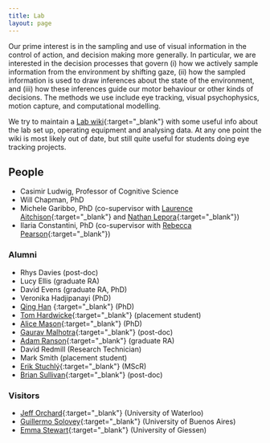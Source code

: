 ```yaml
---
title: Lab
layout: page
---
```


Our prime interest is in the sampling and use of visual information in the control of action, and decision making more generally. In particular, we are interested in the decision processes that govern (i) how we actively sample information from the environment by shifting gaze, (ii) how the sampled information is used to draw inferences about the state of the environment, and (iii) how these inferences guide our motor behaviour or other kinds of decisions. The methods we use include eye tracking, visual psychophysics, motion capture, and computational modelling.

We try to maintain a [Lab wiki](https://github.com/CasLudwig/CasLudwig.github.io/wiki){:target="_blank"} with some useful info about the lab set up, operating equipment and analysing data. At any one point the wiki is most likely out of date, but still quite useful for students doing eye tracking projects.

## People

- Casimir Ludwig, Professor of Cognitive Science
- Will Chapman, PhD
- Michele Garibbo, PhD (co-supervisor with [Laurence Aitchison](http://www.gatsby.ucl.ac.uk/~laurence/){:target="_blank"} and [Nathan Lepora](https://lepora.com/){:target="_blank"})
- Ilaria Constantini, PhD (co-supervisor with [Rebecca Pearson](https://www.mmu.ac.uk/hpsc/our-staff/browse/faculty/profile/index.php?id=5351){:target="_blank"})

### Alumni

- Rhys Davies (post-doc)
- Lucy Ellis (graduate RA)
- David Evens (graduate RA, PhD)
- Veronika Hadjipanayi (PhD)
- [Qing Han](https://www.spi.ox.ac.uk/people/qing-han) {:target="_blank"} (PhD)
- [Tom Hardwicke](https://tomhardwicke.netlify.app/){:target="_blank"} (placement student)
- [Alice Mason](https://alicemason.github.io/){:target="_blank"} (PhD)
- [Gaurav Malhotra](https://research-information.bris.ac.uk/en/persons/gaurav-malhotra){:target="_blank"} (post-doc)
- [Adam Ranson](https://www.ransonlab.net/home){:target="_blank"} (graduate RA)
- David Redmill (Research Technician)
- Mark Smith (placement student)
- [Erik Stuchl&yacute;](https://www.psy.uni-hamburg.de/en/arbeitsbereiche/allgemeine-psychologie/personen/erik-stuchly.html){:target="_blank"} (MScR)
- [Brian Sullivan](https://visionresearchblog.wordpress.com/){:target="_blank"} (post-doc)

### Visitors

- [Jeff Orchard](https://cs.uwaterloo.ca/~jorchard/){:target="_blank"} (University of Waterloo)
- [Guillermo Solovey](https://gsolovey.netlify.app/){:target="_blank"} (University of Buenos Aires)
- [Emma Stewart](https://emmaemstewart.com/){:target="_blank"} (University of Giessen)
